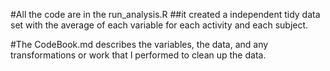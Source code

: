 #All the code are in the run_analysis.R
##it created a  independent tidy data set with the average of each variable for each activity and each subject.

#The CodeBook.md describes the variables, the data, and any transformations or work that I performed to clean up the data. 